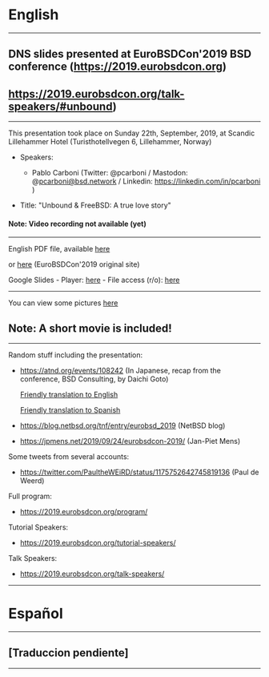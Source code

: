 # English
---
## DNS slides presented at EuroBSDCon'2019 BSD conference (https://2019.eurobsdcon.org)
## https://2019.eurobsdcon.org/talk-speakers/#unbound)
---
This presentation took place on Sunday 22th, September, 2019, at Scandic Lillehammer Hotel (Turisthotellvegen 6, Lillehammer, Norway)

- Speakers:

  * Pablo Carboni (Twitter: @pcarboni / Mastodon: @pcarboni@bsd.network / Linkedin: https://linkedin.com/in/pcarboni )

- Title: "Unbound & FreeBSD: A true love story"

#### Note: Video recording not available (yet)

---

English PDF file, available [here](https://github.com/pcarboni/Presentations/blob/master/DNS/eurobsdcon_2019/English/Unbound%20%26%20FreeBSD:%20A%20true%20love%20story%20-%20Pablo%20Carboni.pdf)

or [here](https://2019.eurobsdcon.org/slides/Unbound%20&%20FreeBSD:%20A%20true%20love%20story%20-%20Pablo%20Carboni.pdf) (EuroBSDCon'2019 original site)

Google Slides - Player: [here](https://docs.google.com/presentation/d/e/2PACX-1vQpy-LO8bMIIKrLDAkohG0HT3oIvZcjWNeyRYpEjOUZqRa3DA10qfREJkil0w4dESy6fPtbQ3dbjKMx/pub?start=false&loop=false&delayms=1000) - File access (r/o): [here](https://docs.google.com/presentation/d/1LzgzzUvsZIZPeTxN6bLcctQzaoZYoLaWr4RujVAPIv8/edit?usp=sharing)

---

You can view some pictures [here](https://github.com/pcarboni/Presentations/tree/master/DNS/eurobsdcon_2019/pictures)

## Note: A short movie is included!

---

Random stuff including the presentation:

- https://atnd.org/events/108242 (In Japanese, recap from the conference, BSD Consulting, by Daichi Goto)

  [Friendly translation to English](https://translate.google.com/translate?sl=auto&tl=en&u=https%3A%2F%2Fatnd.org%2Fevents%2F108242)

  [Friendly translation to Spanish](https://translate.google.com/translate?sl=auto&tl=es&u=https%3A%2F%2Fatnd.org%2Fevents%2F108242)

- https://blog.netbsd.org/tnf/entry/eurobsd_2019 (NetBSD blog)
- https://jpmens.net/2019/09/24/eurobsdcon-2019/ (Jan-Piet Mens)

Some tweets from several accounts:

- https://twitter.com/PaultheWEiRD/status/1175752642745819136 (Paul de Weerd)

Full program:

- https://2019.eurobsdcon.org/program/

Tutorial Speakers:

- https://2019.eurobsdcon.org/tutorial-speakers/

Talk Speakers:

- https://2019.eurobsdcon.org/talk-speakers/

---
# Español
---
## [Traduccion pendiente] ##
---
